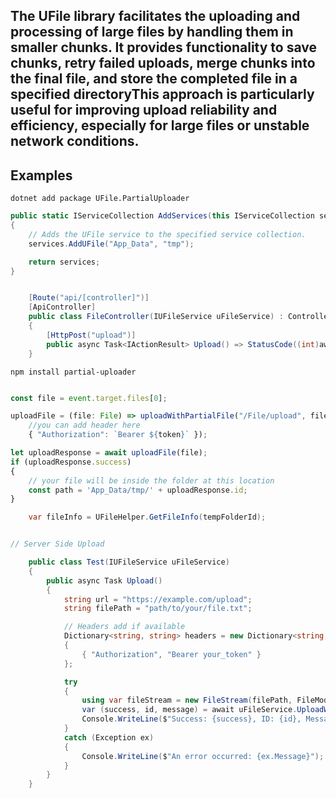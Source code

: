 ## The UFile library facilitates the uploading and processing of large files by handling them in smaller chunks. It provides functionality to save chunks, retry failed uploads, merge chunks into the final file, and store the completed file in a specified directoryThis approach is particularly useful for improving upload reliability and efficiency, especially for large files or unstable network conditions.

## Examples

```
dotnet add package UFile.PartialUploader
```

```c#
public static IServiceCollection AddServices(this IServiceCollection services, IConfiguration conf)
{
    // Adds the UFile service to the specified service collection.
    services.AddUFile("App_Data", "tmp");

    return services;
}
```

```c#

    [Route("api/[controller]")]
    [ApiController]
    public class FileController(IUFileService uFileService) : ControllerBase
    {
        [HttpPost("upload")]
        public async Task<IActionResult> Upload() => StatusCode((int)await uFileService.UploadChunkFiles(Request));
    }

```

```
npm install partial-uploader
```

```js

const file = event.target.files[0];

uploadFile = (file: File) => uploadWithPartialFile("/File/upload", file, 
    //you can add header here
    { "Authorization": `Bearer ${token}` });

let uploadResponse = await uploadFile(file);
if (uploadResponse.success)
{
    // your file will be inside the folder at this location
    const path = 'App_Data/tmp/' + uploadResponse.id;
}

```

```c#
    var fileInfo = UFileHelper.GetFileInfo(tempFolderId);
```

```c#

// Server Side Upload

    public class Test(IUFileService uFileService)
    {
        public async Task Upload()
        {
            string url = "https://example.com/upload";
            string filePath = "path/to/your/file.txt";

            // Headers add if available
            Dictionary<string, string> headers = new Dictionary<string, string>
            {
                { "Authorization", "Bearer your_token" }
            };

            try
            {
                using var fileStream = new FileStream(filePath, FileMode.Open, FileAccess.Read);
                var (success, id, message) = await uFileService.UploadWithPartialFileAsync(url, fileStream, Path.GetFileName(filePath), headers);
                Console.WriteLine($"Success: {success}, ID: {id}, Message: {message}");
            }
            catch (Exception ex)
            {
                Console.WriteLine($"An error occurred: {ex.Message}");
            }
        }
    }

```